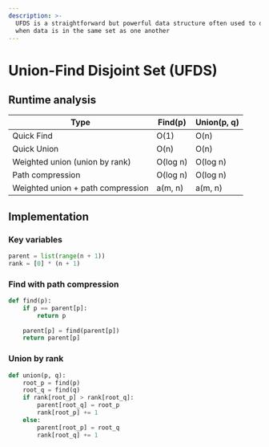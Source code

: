 ```yaml
---
description: >-
  UFDS is a straightforward but powerful data structure often used to determine
  when data is in the same set as one another
---
```


# Union-Find Disjoint Set (UFDS)

## Runtime analysis

| Type                              | Find(p)  | Union(p, q) |
| --------------------------------- | -------- | ----------- |
| Quick Find                        | O(1)     | O(n)        |
| Quick Union                       | O(n)     | O(n)        |
| Weighted union (union by rank)    | O(log n) | O(log n)    |
| Path compression                  | O(log n) | O(log n)    |
| Weighted union + path compression | a(m, n)  | a(m, n)     |

## Implementation

### Key variables

```python
parent = list(range(n + 1))
rank = [0] * (n + 1)
```

### Find with path compression

```python
def find(p):
	if p == parent[p]:
		return p
	
	parent[p] = find(parent[p])
	return parent[p]
```

### Union by rank

```python
def union(p, q):
	root_p = find(p)
	root_q = find(q)
	if rank[root_p] > rank[root_q]:
		parent[root_q] = root_p
		rank[root_p] += 1
	else:
		parent[root_p] = root_q
		rank[root_q] += 1
```
